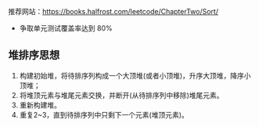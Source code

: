 推荐网站：https://books.halfrost.com/leetcode/ChapterTwo/Sort/ 


- 争取单元测试覆盖率达到 80%

## 堆排序思想

1. 构建初始堆，将待排序列构成一个大顶堆(或者小顶堆)，升序大顶堆，降序小顶堆；
2. 将堆顶元素与堆尾元素交换，并断开(从待排序列中移除)堆尾元素。
3. 重新构建堆。
4. 重复2~3，直到待排序列中只剩下一个元素(堆顶元素)。